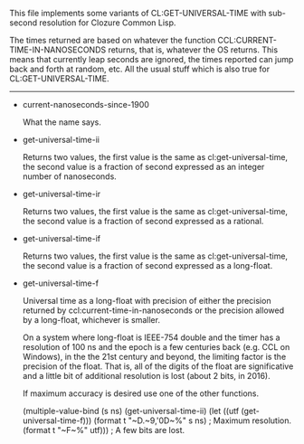 
This file implements some variants of CL:GET-UNIVERSAL-TIME with
sub-second resolution for Clozure Common Lisp.

The times returned are based on whatever the function
CCL:CURRENT-TIME-IN-NANOSECONDS returns, that is, whatever the OS
returns. This means that currently leap seconds are ignored, the times
reported can jump back and forth at random, etc. All the usual stuff
which is also true for CL:GET-UNIVERSAL-TIME.

---

* current-nanoseconds-since-1900

  What the name says.

* get-universal-time-ii

  Returns two values, the first value is the same as
  cl:get-universal-time, the second value is a fraction of second
  expressed as an integer number of nanoseconds.

* get-universal-time-ir

  Returns two values, the first value is the same as
  cl:get-universal-time, the second value is a fraction of second
  expressed as a rational.

* get-universal-time-if

  Returns two values, the first value is the same as
  cl:get-universal-time, the second value is a fraction of second
  expressed as a long-float.

* get-universal-time-f

  Universal time as a long-float with precision of either the precision
  returned by ccl:current-time-in-nanoseconds or the precision allowed
  by a long-float, whichever is smaller.
  
  On a system where long-float is IEEE-754 double and the timer has a
  resolution of 100 ns and the epoch is a few centuries back (e.g. CCL
  on Windows), in the the 21st century and beyond, the limiting factor
  is the precision of the float. That is, all of the digits of the
  float are significative and a little bit of additional resolution is
  lost (about 2 bits, in 2016).

  If maximum accuracy is desired use one of the other functions.

    (multiple-value-bind (s ns) (get-universal-time-ii)
      (let ((utf (get-universal-time-f)))
        (format t "~D.~9,'0D~%" s ns)       ; Maximum resolution.
        (format t "~F~%" utf)))             ; A few bits are lost.
